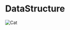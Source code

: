 # DataStructure  
![Cat][Cat-Gif]




[Cat-Gif]: https://media.giphy.com/media/vFKqnCdLPNOKc/giphy.gif
